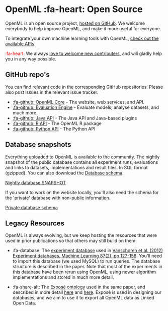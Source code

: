 <link rel="stylesheet" href="https://maxcdn.bootstrapcdn.com/font-awesome/4.6.1/css/font-awesome.min.css">

# OpenML :fa-heart: Open Source

OpenML is an open source project, <a href="https://github.com/openml">hosted on GitHub</a>. We welcome everybody to help improve OpenML, and make it more useful for everyone.

To integrate your own machine learning tools with OpenML, [check out the available APIs](../APIs).

<span style="color:red">:fa-heart:</span> We always [love to welcome new contributers](../Contributing), and will gladly help you in any way possible.


## GitHub repo's
You can find relevant code in the corresponding GitHub repositories. Please also post issues in the relevant issue tracker.

* <a href="https://github.com/openml/OpenML">:fa-github: OpenML Core</a> - The website, web services, and API.
* <a href="https://github.com/openml/EvaluationEngine">:fa-github: Evaluation Engine</a> - Evaluate models, analyse datasets, and much more.
* <a href="https://github.com/openml/java">:fa-github: Java API</a> - The Java API and Java-based plugins
* <a href="https://github.com/openml/r">:fa-github: R API</a> - The OpenML R package
* <a href="https://github.com/openml/python">:fa-github: Python API</a> - The Python API

## Database snapshots
Everything uploaded to OpenML is available to the community. The nightly snapshot of the public database contains all experiment runs, evaluations and links to datasets, implementations and result files. In SQL format (gzipped). You can also download the <a href="https://www.openml.org/img/expdbschema2.png">Database schema</a>.

<a href="https://www.openml.org/downloads/ExpDB_SNAPSHOT.sql.gz" class="btn btn-primary"><i class="fa fa-cloud-download fa-lg"></i> Nightly database SNAPSHOT</a>

If you want to work on the website locally, you'll also need the schema for the 'private' database with non-public information.

<a href="https://www.openml.org/downloads/openml.sql" class="btn btn-primary"><i class="fa fa-cloud-download fa-lg"></i> Private database schema</a>

## Legacy Resources
OpenML is always evolving, but we keep hosting the resources that were used in prior publications so that others may still build on them.

* :fa-database: The <a href="https://www.openml.org/downloads/ExpDB2012.sql.gz">experiment database</a> used in <a href="http://link.springer.com/article/10.1007%2Fs10994-011-5277-0">Vanschoren et al. (2012) Experiment databases. Machine Learning 87(2), pp 127-158</a>. You'll need to import this database (we used MySQL) to run queries. The database structure is described in the paper. Note that most of the experiments in this database have been rerun using OpenML, using newer algorithm implementations and stored in much more detail.

* :fa-share-alt: The <a href="https://www.openml.org/downloads/expose.owl">Exposé ontology</a> used in the same paper, and described in more detail <a href="https://lirias.kuleuven.be/bitstream/123456789/273222/1/sokd10.pdf">here</a> and <a href="http://kt.ijs.si/janez_kranjc/dmo_jamboree/Expose.pdf">here</a>. Exposé is used in designing our databases, and we aim to use it to export all OpenML data as Linked Open Data.
